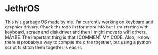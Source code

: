 # JethrOS

This is a garbage OS made by me. 
I'm currently working on keyboard and graphics drivers.
Check the todo list for more info but I am starting with keyboard, screen and disk driver and then I might move to wifi drivers, MAYBE. 
The important thing is that I COMMENT MY CODE.
Also, I know there is probably a way to compile the c file together, but using a python script to stitch them together is easier.
